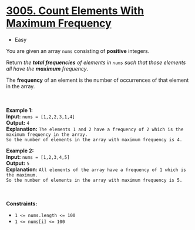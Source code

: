 # [3005. Count Elements With Maximum Frequency](https://leetcode.com/problems/count-elements-with-maximum-frequency/description/)

- Easy

You are given an array `nums` consisting of **positive** integers.

Return _the **total frequencies** of elements in `nums` such that those elements all have the **maximum** frequency_.

The **frequency** of an element is the number of occurrences of that element in the array.

<br><br>
**Example 1:** \
**Input:** `nums = [1,2,2,3,1,4]` \
**Output:** `4` \
**Explanation:** `The elements 1 and 2 have a frequency of 2 which is the maximum frequency in the array.` \
`So the number of elements in the array with maximum frequency is 4.`

**Example 2:** \
**Input:** `nums = [1,2,3,4,5]` \
**Output:** `5` \
**Explanation:** `All elements of the array have a frequency of 1 which is the maximum.` \
`So the number of elements in the array with maximum frequency is 5.`

<br><br>
**Constraints:**

- `1 <= nums.length <= 100`
- `1 <= nums[i] <= 100`